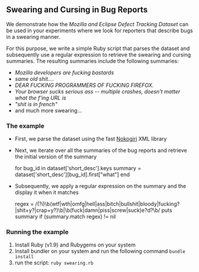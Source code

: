 Swearing and Cursing in Bug Reports
-----------------------------------

We demonstrate how the _Mozilla and Eclipse Defect Tracking Dataset_ can be used in your experiments where we look for reporters that describe bugs in a swearing manner.

For this purpose, we write a simple Ruby script that parses the dataset and subsequently use a regular expression to retrieve the swearing and cursing summaries. The resulting summaries include the following summaries:

- _Mozilla developers are fucking bastards_
- _same old shit...._
- _DEAR FUCKING PROGRAMMERS OF FUCKING FIREFOX._
- _Your browser sucks serious ass -- multiple crashes, doesn't matter what the f'ing URL is_
- _"shit is in french"_
- and much more swearing...

### The example

* First, we parse the dataset using the fast [Nokogiri](http://nokogiri.org/) XML library
	
* Next, we iterate over all the summaries of the bug reports and retrieve the initial version of the summary

	for bug_id in dataset['short_desc'].keys
		summary = dataset['short_desc'][bug_id].first["what"]
	end

* Subsequently, we apply a regular expression on the summary and the display it when it matches
	
	regex = /(?i)\b(wtf|wth|omfg|hell|ass|bitch|bullshit|bloody|fucking?|shit+y?|crap+y?)\b|\b(fuck|damn|piss|screw|suck)e?d?\b/
	puts summary if (summary.match regex) != nil

### Running the example
1. Install Ruby (v1.9) and Rubygems on your system
2. Install bundler on your system and run the following command `bundle install`
3. run the script: `ruby swearing.rb`